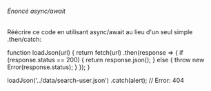 ###### Énoncé async/await ######

Réécrire ce code en utilisant async/await au lieu d'un seul simple .then/catch:

function loadJson(url) {
  return fetch(url)
    .then(response => {
      if (response.status == 200) {
        return response.json();
      } else {
        throw new Error(response.status);
      }
    });
}

loadJson('../data/search-user.json')
  .catch(alert); // Error: 404